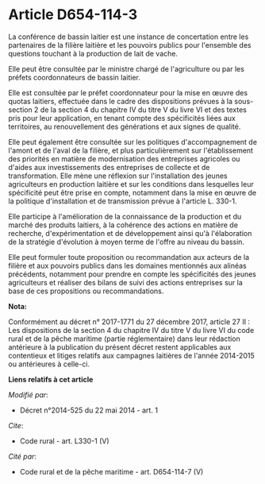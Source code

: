 # Article D654-114-3

La conférence de bassin laitier est une instance de concertation entre les partenaires de la filière laitière et les pouvoirs
publics pour l'ensemble des questions touchant à la production de lait de vache. 

Elle peut être consultée par le ministre chargé de l'agriculture ou par les préfets coordonnateurs de bassin laitier. 

Elle est consultée par le préfet coordonnateur pour la mise en œuvre des quotas laitiers, effectuée dans le cadre des
dispositions prévues à la sous-section 2 de la section 4 du chapitre IV du titre V du livre VI et des textes pris pour leur
application, en tenant compte des spécificités liées aux territoires, au renouvellement des générations et aux signes de
qualité. 

Elle peut également être consultée sur les politiques d'accompagnement de l'amont et de l'aval de la filière, et plus
particulièrement sur l'établissement des priorités en matière de modernisation des entreprises agricoles ou d'aides aux
investissements des entreprises de collecte et de transformation. Elle mène une réflexion sur l'installation des jeunes
agriculteurs en production laitière et sur les conditions dans lesquelles leur spécificité peut être prise en compte,
notamment dans la mise en œuvre de la politique d'installation et de transmission prévue à l'article L. 330-1. 

Elle participe à l'amélioration de la connaissance de la production et du marché des produits laitiers, à la cohérence des
actions en matière de recherche, d'expérimentation et de développement ainsi qu'à l'élaboration de la stratégie d'évolution à
moyen terme de l'offre au niveau du bassin. 

Elle peut formuler toute proposition ou recommandation aux acteurs de la filière et aux pouvoirs publics dans les domaines
mentionnés aux alinéas précédents, notamment pour prendre en compte les spécificités des jeunes agriculteurs et réaliser des
bilans de suivi des actions entreprises sur la base de ces propositions ou recommandations.

**Nota:**

Conformément au décret n° 2017-1771 du 27 décembre 2017, article 27 II : Les dispositions de la section 4 du chapitre IV du
titre V du livre VI du code rural et de la pêche maritime (partie réglementaire) dans leur rédaction antérieure à la
publication du présent décret restent applicables aux contentieux et litiges relatifs aux campagnes laitières de l'année
2014-2015 ou antérieures à celle-ci.

**Liens relatifs à cet article**

_Modifié par_:

  - Décret n°2014-525 du 22 mai 2014 - art. 1

_Cite_:

  - Code rural - art. L330-1 (V)

_Cité par_:

  - Code rural et de la pêche maritime - art. D654-114-7 (V)
